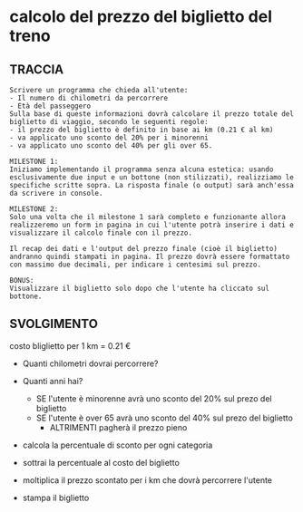 # calcolo del prezzo del biglietto del treno

## TRACCIA

```plaintext
Scrivere un programma che chieda all'utente:
- Il numero di chilometri da percorrere
- Età del passeggero
Sulla base di queste informazioni dovrà calcolare il prezzo totale del biglietto di viaggio, secondo le seguenti regole:
- il prezzo del biglietto è definito in base ai km (0.21 € al km)
- va applicato uno sconto del 20% per i minorenni
- va applicato uno sconto del 40% per gli over 65.

MILESTONE 1:
Iniziamo implementando il programma senza alcuna estetica: usando esclusivamente due input e un bottone (non stilizzati), realizziamo le specifiche scritte sopra. La risposta finale (o output) sarà anch'essa da scrivere in console.

MILESTONE 2:
Solo una volta che il milestone 1 sarà completo e funzionante allora realizzeremo un form in pagina in cui l'utente potrà inserire i dati e visualizzare il calcolo finale con il prezzo.

Il recap dei dati e l'output del prezzo finale (cioè il biglietto) andranno quindi stampati in pagina. Il prezzo dovrà essere formattato con massimo due decimali, per indicare i centesimi sul prezzo.

BONUS:
Visualizzare il biglietto solo dopo che l'utente ha cliccato sul bottone.

```

## SVOLGIMENTO


costo bliglietto per 1 km = 0.21 €

- Quanti chilometri dovrai percorrere?
- Quanti anni hai?
    - SE l'utente è minorenne avrà uno sconto del 20% sul prezo del biglietto
    - SE l'utente è over 65 avrà uno sconto del 40% sul prezo del biglietto
        - ALTRIMENTI pagherà il prezzo pieno

- calcola la percentuale di sconto per ogni categoria
- sottrai la percentuale al costo del biglietto 
- moltiplica il prezzo scontato per i km che dovrà percorrere l'utente 


- stampa il biglietto 



